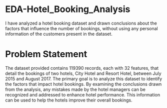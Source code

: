 # EDA-Hotel_Booking_Analysis
I have analyzed a hotel booking dataset and drawn conclusions about the factors that influence the number of bookings, without using any personal information of the customers present in the dataset.
# Problem Statement
The dataset provided contains 119390 records, each with 32 features, that detail the bookings of two hotels, City Hotel and Resort Hotel, between July 2015 and August 2017. The primary goal is to analyze this dataset to identify the factors that impact hotel bookings. By examining the conclusions drawn from the analysis, any mistakes made by the hotel managers can be recognized and addressed to enhance hotel performance. This information can be used to help the hotels improve their overall bookings.
